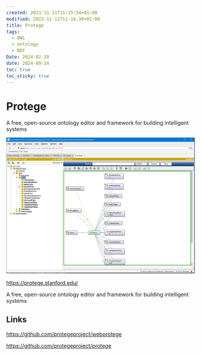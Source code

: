 ```yaml
---
created: 2023-11-11T11:15:54+01:00
modified: 2023-11-11T11:16:30+01:00
title: Protege
tags:
  - OWL
  - ontology
  - RDF
Date: 2024-02-20
date: 2024-09-24
toc: true
toc_sticky: true
---
```


# Protege 

A free, open-source ontology editor and framework for building intelligent systems


![](../_asset/2023-11-11-Protege_image_1.png)

<https://protege.stanford.edu/>

A free, open-source ontology editor and framework for building intelligent systems


## Links 

<https://github.com/protegeproject/webprotege>

https://github.com/protegeproject/protege